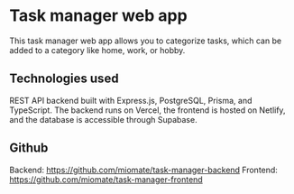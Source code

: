 # Task manager web app

This task manager web app allows you to categorize tasks, which can be added to a category like home, work, or hobby.


## Technologies used

REST API backend built with Express.js, PostgreSQL, Prisma, and TypeScript.
The backend runs on Vercel, the frontend is hosted on Netlify, and the database is accessible through Supabase.

## Github
Backend: https://github.com/miomate/task-manager-backend
Frontend: https://github.com/miomate/task-manager-frontend
